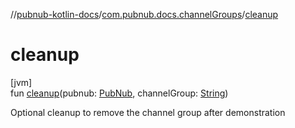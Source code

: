 //[pubnub-kotlin-docs](../../index.md)/[com.pubnub.docs.channelGroups](index.md)/[cleanup](cleanup.md)

# cleanup

[jvm]\
fun [cleanup](cleanup.md)(pubnub: [PubNub](../../../../pubnub-kotlin/pubnub-kotlin-api/pubnub-kotlin-api/com.pubnub.api/-pub-nub/index.md), channelGroup: [String](https://kotlinlang.org/api/core/kotlin-stdlib/kotlin/-string/index.html))

Optional cleanup to remove the channel group after demonstration
